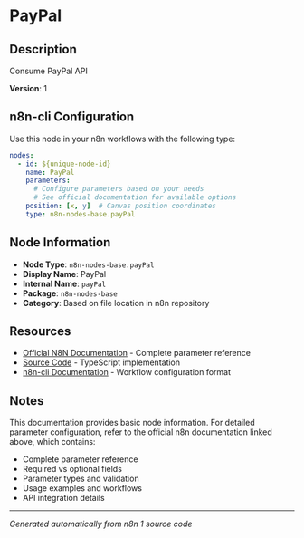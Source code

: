 # PayPal

## Description

Consume PayPal API

**Version**: 1

## n8n-cli Configuration

Use this node in your n8n workflows with the following type:

```yaml
nodes:
  - id: ${unique-node-id}
    name: PayPal
    parameters:
      # Configure parameters based on your needs
      # See official documentation for available options
    position: [x, y]  # Canvas position coordinates
    type: n8n-nodes-base.payPal
```

## Node Information

- **Node Type**: `n8n-nodes-base.payPal`
- **Display Name**: PayPal
- **Internal Name**: `payPal`
- **Package**: `n8n-nodes-base`
- **Category**: Based on file location in n8n repository

## Resources

- [Official N8N Documentation](https://docs.n8n.io/integrations/builtin/app-nodes/n8n-nodes-base.paypal/) - Complete parameter reference
- [Source Code](https://github.com/n8n-io/n8n/blob/master/packages/nodes-base/nodes/PayPal/PayPal.node.ts) - TypeScript implementation
- [n8n-cli Documentation](https://github.com/edenreich/n8n-cli) - Workflow configuration format

## Notes

This documentation provides basic node information. For detailed parameter configuration, 
refer to the official n8n documentation linked above, which contains:

- Complete parameter reference
- Required vs optional fields
- Parameter types and validation
- Usage examples and workflows
- API integration details

---
*Generated automatically from n8n 1 source code*
